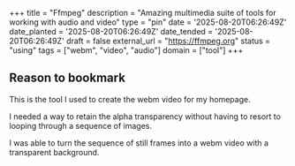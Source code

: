 +++
title = "Ffmpeg"
description = "Amazing multimedia suite of tools for working with audio and video"
type = "pin"
date = '2025-08-20T06:26:49Z'
date_planted = '2025-08-20T06:26:49Z'
date_tended = '2025-08-20T06:26:49Z'
draft = false
external_url = "https://ffmpeg.org"
status = "using"
tags = ["webm", "video", "audio"]
domain = ["tool"]
+++

## Reason to bookmark

This is the tool I used to create the webm video for my homepage.

I needed a way to retain the alpha transparency without having to resort to looping through a sequence of images.

I was able to turn the sequence of still frames into a webm video with a transparent background.
